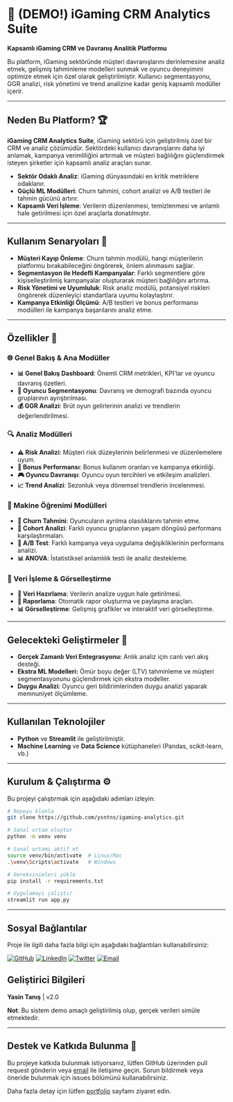 # 🎲 (DEMO!) iGaming CRM Analytics Suite

**Kapsamlı iGaming CRM ve Davranış Analitik Platformu**

Bu platform, iGaming sektöründe müşteri davranışlarını derinlemesine analiz etmek, gelişmiş tahminleme modelleri sunmak ve oyuncu deneyimini optimize etmek için özel olarak geliştirilmiştir. Kullanıcı segmentasyonu, GGR analizi, risk yönetimi ve trend analizine kadar geniş kapsamlı modüller içerir. 

---

## Neden Bu Platform? 🏆

**iGaming CRM Analytics Suite**, iGaming sektörü için geliştirilmiş özel bir CRM ve analiz çözümüdür. Sektördeki kullanıcı davranışlarını daha iyi anlamak, kampanya verimliliğini artırmak ve müşteri bağlılığını güçlendirmek isteyen şirketler için kapsamlı analiz araçları sunar. 

- **Sektör Odaklı Analiz**: iGaming dünyasındaki en kritik metriklere odaklanır.
- **Güçlü ML Modülleri**: Churn tahmini, cohort analizi ve A/B testleri ile tahmin gücünü artırır.
- **Kapsamlı Veri İşleme**: Verilerin düzenlenmesi, temizlenmesi ve anlamlı hale getirilmesi için özel araçlarla donatılmıştır.

---

## Kullanım Senaryoları 🧩

- **Müşteri Kayıp Önleme**: Churn tahmin modülü, hangi müşterilerin platformu bırakabileceğini öngörerek, önlem alınmasını sağlar.
- **Segmentasyon ile Hedefli Kampanyalar**: Farklı segmentlere göre kişiselleştirilmiş kampanyalar oluşturarak müşteri bağlılığını artırma.
- **Risk Yönetimi ve Uyumluluk**: Risk analiz modülü, potansiyel riskleri öngörerek düzenleyici standartlara uyumu kolaylaştırır.
- **Kampanya Etkinliği Ölçümü**: A/B testleri ve bonus performansı modülleri ile kampanya başarılarını analiz etme.

---

## Özellikler 🌟

### 🌐 Genel Bakış & Ana Modüller
- **📊 Genel Bakış Dashboard**: Önemli CRM metrikleri, KPI'lar ve oyuncu davranış özetleri.
- **👥 Oyuncu Segmentasyonu**: Davranış ve demografi bazında oyuncu gruplarının ayrıştırılması.
- **💰 GGR Analizi**: Brüt oyun gelirlerinin analizi ve trendlerin değerlendirilmesi.

### 🔍 Analiz Modülleri
- **⚠️ Risk Analizi**: Müşteri risk düzeylerinin belirlenmesi ve düzenlemelere uyum.
- **🎁 Bonus Performansı**: Bonus kullanım oranları ve kampanya etkinliği.
- **🎮 Oyuncu Davranışı**: Oyuncu oyun tercihleri ve etkileşim analizleri.
- **📈 Trend Analizi**: Sezonluk veya dönemsel trendlerin incelenmesi.

### 🤖 Makine Öğrenimi Modülleri
- **🔄 Churn Tahmini**: Oyuncuların ayrılma olasılıklarını tahmin etme.
- **👥 Cohort Analizi**: Farklı oyuncu gruplarının yaşam döngüsü performans karşılaştırmaları.
- **🔬 A/B Test**: Farklı kampanya veya uygulama değişikliklerinin performans analizi.
- **📊 ANOVA**: İstatistiksel anlamlılık testi ile analiz destekleme.

### 🧰 Veri İşleme & Görselleştirme
- **🔧 Veri Hazırlama**: Verilerin analize uygun hale getirilmesi.
- **📑 Raporlama**: Otomatik rapor oluşturma ve paylaşma araçları.
- **📊 Görselleştirme**: Gelişmiş grafikler ve interaktif veri görselleştirme.

---
## Gelecekteki Geliştirmeler 🚀
- **Gerçek Zamanlı Veri Entegrasyonu:** Anlık analiz için canlı veri akış desteği.
- **Ekstra ML Modelleri:** Ömür boyu değer (LTV) tahminleme ve müşteri segmentasyonunu güçlendirmek için ekstra modeller.
- **Duygu Analizi**: Oyuncu geri bildirimlerinden duygu analizi yaparak memnuniyet ölçümleme.
---
## Kullanılan Teknolojiler
- **Python** ve **Streamlit** ile geliştirilmiştir.
- **Machine Learning** ve **Data Science** kütüphaneleri (Pandas, scikit-learn, vb.)

---

## Kurulum & Çalıştırma ⚙️

Bu projeyi çalıştırmak için aşağıdaki adımları izleyin:

```bash
# Repoyu klonla
git clone https://github.com/ysntns/igaming-analytics.git

# Sanal ortam oluştur
python -m venv venv

# Sanal ortamı aktif et
source venv/bin/activate  # Linux/Mac
.\venv\Scripts\activate   # Windows

# Gereksinimleri yükle
pip install -r requirements.txt

# Uygulamayı çalıştır
streamlit run app.py
```
---

## Sosyal Bağlantılar
Proje ile ilgili daha fazla bilgi için aşağıdaki bağlantıları kullanabilirsiniz:

[![GitHub](https://img.shields.io/badge/GitHub-ysntns-181717?style=for-the-badge&logo=github)](https://github.com/ysntns)
[![LinkedIn](https://img.shields.io/badge/LinkedIn-ysntns-0077B5?style=for-the-badge&logo=linkedin)](https://www.linkedin.com/in/ysntns)
[![Twitter](https://img.shields.io/badge/Twitter-ysntns-1DA1F2?style=for-the-badge&logo=twitter)](https://twitter.com/ysntnss)
[![Email](https://img.shields.io/badge/Email-ysn.tnss@gmail.com-D14836?style=for-the-badge&logo=gmail&logoColor=white)](mailto:ysn.tnss@gmail.com)

## Geliştirici Bilgileri
**Yasin Tanış** | v2.0

**Not**: Bu sistem demo amaçlı geliştirilmiş olup, gerçek verileri simüle etmektedir.

---
## Destek ve Katkıda Bulunma 🤝
Bu projeye katkıda bulunmak istiyorsanız, lütfen GitHub üzerinden pull request gönderin veya [email](mailto:ysn.tnss@gmail.com) ile iletişime geçin. Sorun bildirmek veya öneride bulunmak için issues bölümünü kullanabilirsiniz.

Daha fazla detay için lütfen [portfolio](https://www.bento.me/ysntns/) sayfamı ziyaret edin.
